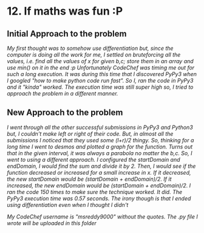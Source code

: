# **12. If maths was fun :P**
## **Initial Approach to the problem**
*My first thought was to somehow use differentiation but, since the computer is doing all the work for me, I settled on bruteforcing all the values, i.e. find all the values of x for given b,c; store them in an array and use min() on it in the end :p Unfortunately CodeChef was timing me out for such a long execution. It was during this time that I discovered PyPy3 when I googled "how to make python code run fast". So I, ran the code in PyPy3 and it "kinda" worked. The execution time was still super high so, I tried to approach the problem in a different manner.*
## **New Approach to the problem**
*I went through all the other successful submissions in PyPy3 and Python3 but, I couldn't make left or right of their code. But, in almost all the submissions I noticed that they used some (l+r)/2 thingy. So, thinking for a long time I went to desmos and plotted a graph for the function. Turns out that in the given interval, it was always a parabola no matter the b,c. So, I went to using a different approach. I configured the startDomain and endDomain, I would find the sum and divide it by 2. Then, I would see if the function decreased or increased for a small increase in x. If it decreased, the new startDomain would be (startDomain + endDomain)/2. If it increased, the new endDomain would be (startDomain + endDomain)/2. I ran the code 150 times to make sure the technique worked. It did. The PyPy3 execution time was 0.57 seconds. The irony though is that I ended using differentiation even when I thought I didn't*

*My CodeChef username is "msreddy9000" without the quotes. The .py file I wrote will be uploaded in this folder*
